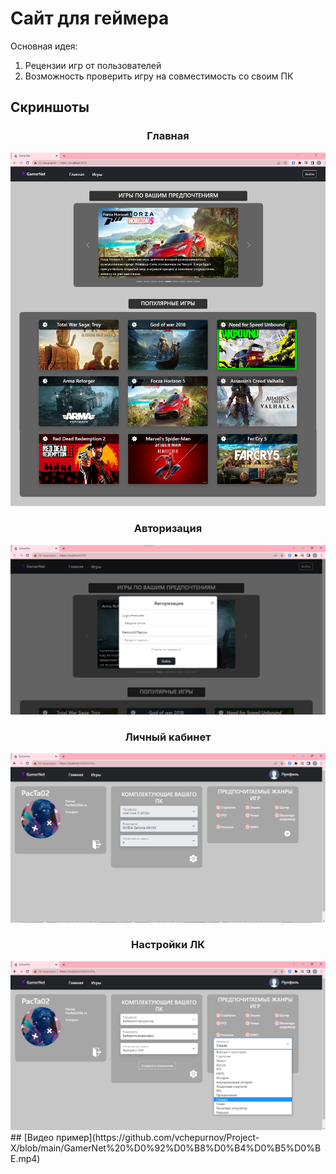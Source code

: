 # Сайт для геймера

Основная идея:
  1. Рецензии игр от пользователей
  2. Возможность проверить игру на совместимость со своим ПК
## Скриншоты
<h3 align="center">
  Главная
</h3>
<img src="https://github.com/vchepurnov/Project-X/blob/main/Gamernet%20%D0%93%D0%BB%D0%B0%D0%B2%D0%BD%D0%B0%D1%8F.jpg"/>
<h3 align="center">
  Авторизация
</h3>
<img src="https://github.com/vchepurnov/Project-X/blob/main/Gamernet%20%D0%90%D0%B2%D1%82%D0%BE%D1%80%D0%B8%D0%B7%D0%B0%D1%86%D0%B8%D1%8F.jpg"/>
<h3 align="center">
  Личный кабинет
</h3>
<img src="https://github.com/vchepurnov/Project-X/blob/main/Gamernet%20%D0%9B%D0%9A.jpg"/>
<h3 align="center">
  Настройки ЛК
</h3>
<img src="https://github.com/vchepurnov/Project-X/blob/main/Gamernet%20%D0%9B%D0%9A%20%D0%BD%D0%B0%D1%81%D1%82%D1%80%D0%BE%D0%B9%D0%BA%D0%B8.jpg"/>
## [Видео пример](https://github.com/vchepurnov/Project-X/blob/main/GamerNet%20%D0%92%D0%B8%D0%B4%D0%B5%D0%BE.mp4)
